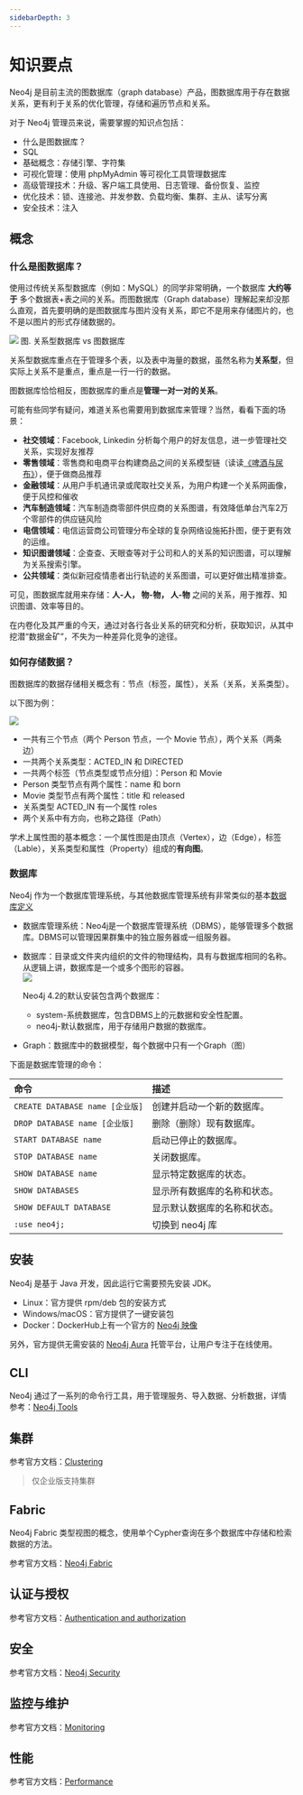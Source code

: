 ```yaml
---
sidebarDepth: 3
---
```



# 知识要点

Neo4j 是目前主流的图数据库（graph database）产品，图数据库用于存在数据关系，更有利于关系的优化管理，存储和遍历节点和关系。  

对于 Neo4j 管理员来说，需要掌握的知识点包括：

* 什么是图数据库？
* SQL
* 基础概念：存储引擎、字符集
* 可视化管理：使用 phpMyAdmin 等可视化工具管理数据库
* 高级管理技术：升级、客户端工具使用、日志管理、备份恢复、监控
* 优化技术：锁、连接池、并发参数、负载均衡、集群、主从、读写分离
* 安全技术：注入

## 概念

### 什么是图数据库？

使用过传统关系型数据库（例如：MySQL）的同学非常明确，一个数据库 **大约等于** 多个数据表+表之间的关系。而图数据库（Graph database）理解起来却没那么直观，首先要明确的是图数据库与图片没有关系，即它不是用来存储图片的，也不是以图片的形式存储数据的。  

![](https://libs.websoft9.com/Websoft9/DocsPicture/zh/neo4j/graphdatabasearchitecture-vs-sql-websoft9.png)
图. 关系型数据库 vs  图数据库

关系型数据库重点在于管理多个表，以及表中海量的数据，虽然名称为**关系型**，但实际上关系不是重点，重点是一行一行的数据。  

图数据库恰恰相反，图数据库的重点是**管理一对一对的关系**。  

可能有些同学有疑问，难道关系也需要用到数据库来管理？当然，看看下面的场景：

* **社交领域**：Facebook, Linkedin 分析每个用户的好友信息，进一步管理社交关系，实现好友推荐
* **零售领域**：零售商和电商平台构建商品之间的关系模型链（读读[《啤酒与尿布》](https://book.douban.com/subject/3283973/)），便于做商品推荐
* **金融领域**：从用户手机通讯录或爬取社交关系，为用户构建一个关系网画像，便于风控和催收
* **汽车制造领域**：汽车制造商零部件供应商的关系图谱，有效降低单台汽车2万个零部件的供应链风险
* **电信领域**：电信运营商公司管理分布全球的复杂网络设施拓扑图，便于更有效的运维。  
* **知识图谱领域**：企查查、天眼查等对于公司和人的关系的知识图谱，可以理解为关系搜索引擎。
* **公共领域**：类似新冠疫情患者出行轨迹的关系图谱，可以更好做出精准排查。

可见，图数据库就用来存储：**人-人， 物-物， 人-物** 之间的关系，用于推荐、知识图谱、效率等目的。  

在内卷化及其严重的今天，通过对各行各业关系的研究和分析，获取知识，从其中挖潜“数据金矿”，不失为一种差异化竞争的途径。

### 如何存储数据？

图数据库的数据存储相关概念有：节点（标签，属性），关系（关系，关系类型）。  

以下图为例：

![](https://libs.websoft9.com/Websoft9/DocsPicture/zh/neo4j/neo4j-graphdata-websoft9.png)  

* 一共有三个节点（两个 Person 节点，一个 Movie 节点），两个关系（两条边）
* 一共两个关系类型：ACTED_IN 和 DIRECTED
* 一共两个标签（节点类型或节点分组）：Person 和 Movie
* Person 类型节点有两个属性：name 和 born
* Movie 类型节点有两个属性：title 和 released
* 关系类型 ACTED_IN 有一个属性 roles
* 两个关系中有方向，也称之路径（Path）

学术上属性图的基本概念：一个属性图是由顶点（Vertex），边（Edge），标签（Lable），关系类型和属性（Property）组成的**有向图**。

### 数据库

Neo4j 作为一个数据库管理系统，与其他数据库管理系统有非常类似的基本[数据库定义](https://neo4j.com/docs/operations-manual/current/manage-databases/introduction/)

* 数据库管理系统：Neo4j是一个数据库管理系统（DBMS），能够管理多个数据库。DBMS可以管理因果群集中的独立服务器或一组服务器。

* 数据库：目录或文件夹内组织的文件的物理结构，具有与数据库相同的名称。从逻辑上讲，数据库是一个或多个图形的容器。  
  ![](https://libs.websoft9.com/Websoft9/DocsPicture/zh/neo4j/manage-dbs-community.png)  

  Neo4j 4.2的默认安装包含两个数据库：

  * system-系统数据库，包含DBMS上的元数据和安全性配置。
  * neo4j-默认数据库，用于存储用户数据的数据库。

* Graph：数据库中的数据模型，每个数据中只有一个Graph（图）

下面是数据库管理的命令：

| 命令                       | 描述                         |
| :------------------------- | :--------------------------- |
| `CREATE DATABASE name [企业版]` | 创建并启动一个新的数据库。   |
| `DROP DATABASE name [企业版]`   | 删除（删除）现有数据库。     |
| `START DATABASE name`      | 启动已停止的数据库。         |
| `STOP DATABASE name`       | 关闭数据库。                 |
| `SHOW DATABASE name`       | 显示特定数据库的状态。       |
| `SHOW DATABASES`           | 显示所有数据库的名称和状态。 |
| `SHOW DEFAULT DATABASE`    | 显示默认数据库的名称和状态。 |
| `:use neo4j;`    | 切换到 neo4j 库 |

## 安装

Neo4j 是基于 Java 开发，因此运行它需要预先安装 JDK。  

* Linux：官方提供 rpm/deb 包的安装方式
* Windows/macOS：官方提供了一键安装包
* Docker：DockerHub上有一个官方的 [Neo4j 映像](https://hub.docker.com/_/neo4j/)

另外，官方提供无需安装的 [Neo4j Aura](https://neo4j.com/cloud/aura/?ref=menu) 托管平台，让用户专注于在线使用。  

## CLI

Neo4j 通过了一系列的命令行工具，用于管理服务、导入数据、分析数据，详情参考：[Neo4j Tools](https://neo4j.com/docs/operations-manual/current/tools/)

## 集群

参考官方文档：[Clustering](https://neo4j.com/docs/operations-manual/current/clustering/)  

> 仅企业版支持集群

## Fabric

Neo4j Fabric 类型视图的概念，使用单个Cypher查询在多个数据库中存储和检索数据的方法。  

参考官方文档：[Neo4j Fabric](https://neo4j.com/docs/operations-manual/current/fabric/introduction/#fabric-introduction)

## 认证与授权

参考官方文档：[Authentication and authorization](https://neo4j.com/docs/operations-manual/current/authentication-authorization/)

## 安全

参考官方文档：[Neo4j Security](https://neo4j.com/docs/operations-manual/current/security/)

## 监控与维护

参考官方文档：[Monitoring](https://neo4j.com/docs/operations-manual/current/monitoring/)

## 性能

参考官方文档：[Performance](https://neo4j.com/docs/operations-manual/current/performance/)